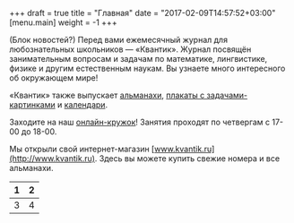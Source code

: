 +++ 
draft = true 
title = "Главная" 
date = "2017-02-09T14:57:52+03:00"
[menu.main]
 weight = -1
+++


(Блок новостей?)
Перед вами ежемесячный журнал для любознательных школьников — «Квантик». Журнал
посвящён занимательным вопросам и задачам по математике, лингвистике, физике и
другим естественным наукам. Вы узнаете много интересного об окружающем мире!

«Квантик» также выпускает [альманахи](arch.htm#alm), [плакаты с
задачами-картинками](arch.htm#plakaty) и [календари](arch.htm#kalendary).

Заходите на наш [онлайн-кружок](online.html)! Занятия проходят по четвергам с
17-00 до 18-00.


Мы открыли свой интернет-магазин [www.kvantik.ru](http://www.kvantik.ru). Здесь
вы можете купить свежие номера и все альманахи.

| 1 | 2 |
|---|---|
| 3 | 4 |

